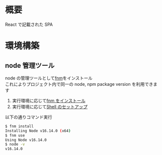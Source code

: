 # 概要

React で記載された SPA

# 環境構築

## node 管理ツール

node の管理ツールとして[fnm](https://github.com/Schniz/fnm)をインストール  
これによりプロジェクト内で同一の node, npm package version を利用できます

1. 実行環境に応じて[fnm をインストール](https://github.com/Schniz/fnm#installation)
1. 実行環境に応じて[Shell のセットアップ](https://github.com/Schniz/fnm#installation)

以下の通りコマンド実行

```sh
$ fnm install
Installing Node v16.14.0 (x64)
$ fnm use
Using Node v16.14.0
$ node -v
v16.14.0
```
